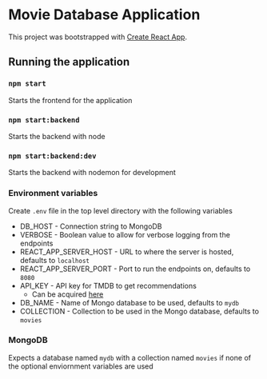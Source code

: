 # Movie Database Application

This project was bootstrapped with [Create React App](https://github.com/facebook/create-react-app).

## Running the application

### `npm start`

Starts the frontend for the application

### `npm start:backend`

Starts the backend with node

### `npm start:backend:dev`

Starts the backend with nodemon for development

### Environment variables

Create `.env` file in the top level directory with the following variables

- DB_HOST - Connection string to MongoDB
- VERBOSE - Boolean value to allow for verbose logging from the endpoints
- REACT_APP_SERVER_HOST - URL to where the server is hosted, defaults to `localhost`
- REACT_APP_SERVER_PORT - Port to run the endpoints on, defaults to `8080`
- API_KEY - API key for TMDB to get recommendations
  - Can be acquired [here](https://developers.themoviedb.org/3/getting-started/introduction)
- DB_NAME - Name of Mongo database to be used, defaults to `mydb`
- COLLECTION - Collection to be used in the Mongo database, defaults to `movies`

### MongoDB

Expects a database named `mydb` with a collection named `movies` if none of the optional enviornment variables are used
